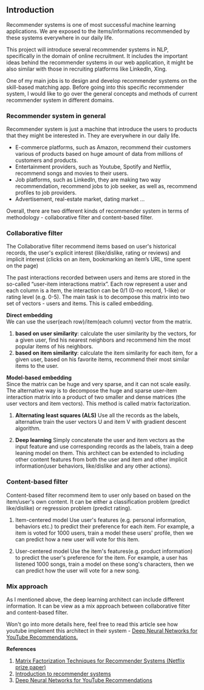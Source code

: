 ## Introduction
Recommender systems is one of most successful machine learning applications. We are exposed to the items/informations recommended by these systems everywhere in our daily life.

This project will introduce several recommender systems in NLP, specifically in the domain of online recruitment. It includes the important ideas behind the recommender systems in our web application, it might be also similar with those in recruiting platforms like LinkedIn, Xing.

One of my main jobs is to design and develop recommender systems on the skill-based matching app. Before going into this specific recommender system, I would like to go over the general concepts and methods of current recommender system in different domains.

### Recommender system in general
Recommender system is just a machine that introduce the users to products that they might be interested in. They are everywhere in our daily life.

- E-commerce platforms, such as Amazon, recommend their customers various of products based on huge amount of data from millions of customers and products.
- Entertainment providers, such as Youtube, Spotify and Netflix, recommend songs and movies to their users.
- Job platforms, such as LinkedIn, they are making two way recommendation, recommend jobs to job seeker, as well as, recommend profiles to job providers.
- Advertisement, real-estate market, dating market …

Overall, there are two different kinds of recommender system in terms of methodology - collaborative filter and content-based filter.

### Collaborative filter
The Collaborative filter recommend items based on user's historical records, the user's explicit interest (like/dislike, rating or reviews) and implicit interest (clicks on an item, bookmarking an item’s URL, time spent on the page)

The past interactions recorded between users and items are stored in the so-called “user-item interactions matrix”. Each row represent a user and each column is a item, the interaction can be 0/1 (0-no record, 1-like) or rating level (e.g. 0-5). The main task is to decompose this matrix into two set of vectors - users and items. This is called embedding.

**Direct embedding**<br>
We can use the user(each row)/item(each column) vector from the matrix.
1. **based on user similarity**:
calculate the user similarity by the vectors, for a given user, find his nearest neighbors and recommend him the most popular items of his neighbors.
1. **based on item similarity**:
calculate the item similarity for each item, for a given user, based on his favorite items, recommend their most similar items to the user.

**Model-based embedding**<br>
Since the matrix can be huge and very sparse, and it can not scale easily. The alternative way is to decompose the huge and sparse user-item interaction matrix into a product of two smaller and dense matrices (the user vectors and item vectors). This method is called matrix factorization.

1. **Alternating least squares (ALS)**
Use all the records as the labels, alternative train the user vectors U and item V with gradient descent algorithm.

1. **Deep learning**
Simply concatenate the user and item vectors as the input feature and use corresponding records as the labels, train a deep leaning model on them.
This architect can be extended to including other content features from both the user and item and other implicit information(user behaviors, like/dislike and any other actions).

### Content-based filter
Content-based filter recommend item to user only based on based on the item/user's own content. It can be either a classification problem (predict like/dislike) or regression problem (predict rating).

1. Item-centered model
Use user's features (e.g. personal information, behaviors etc.) to predict their preference for each item. For example, a item is voted for 1000 users, train a model these users' profile, then we can predict how a new user will vote for this item.

1. User-centered model
Use the item's features(e.g. product information) to predict the user's preference for the item. For example, a user has listened 1000 songs, train a model on these song's characters, then we can predict how the user will vote for a new song.

### Mix approach
As I mentioned above, the deep learning architect can include different information. It can be view as a mix approach between collaborative filter and content-based filter.

Won't go into more details here, feel free to read this article see how youtube implement this architect in their system - [Deep Neural Networks for YouTube Recommendations.](https://static.googleusercontent.com/media/research.google.com/en//pubs/archive/45530.pdf)


**References**
1. [Matrix Factorization Techniques for Recommender Systems (Netflix prize paper)](https://datajobs.com/data-science-repo/Recommender-Systems-[Netflix].pdf)
1. [Introduction to recommender systems](https://towardsdatascience.com/introduction-to-recommender-systems-6c66cf15ada)
1. [Deep Neural Networks for YouTube Recommendations](https://static.googleusercontent.com/media/research.google.com/en//pubs/archive/45530.pdf)
